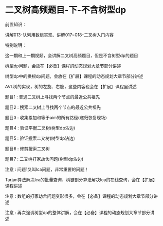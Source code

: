 # 二叉树高频题目-下-不含树型dp

前置知识：

讲解013-队列用数组实现、讲解017~018-二叉树入门内容

特别说明：

这一期和上一期视频，会讲解二叉树高频题目，但是不含树型dp的题目

树型dp问题，会放在【必备】课程的动态规划大章节部分讲述

树型dp中的换根dp问题，会放在【扩展】课程的动态规划大章节部分讲述

AVL树的实现，树的左旋、右旋，这些内容也会在【扩展】课程里讲述

题目1 : 普通二叉树上寻找两个节点的最近公共祖先

题目2 : 搜索二叉树上寻找两个节点的最近公共祖先

题目3 : 收集累加和等于aim的所有路径(递归恢复现场)

题目4 : 验证平衡二叉树(树型dp沾边)

题目5 : 验证搜索二叉树(树型dp沾边)

题目6 : 修剪搜索二叉树

题目7 : 二叉树打家劫舍问题(树型dp沾边)

注意 : 问题1又叫lca问题，非常重要的问题！

Tarjan算法解决lca的批量查询、树链剖分算法解决lca的在线查询，会在【扩展】课程讲述

注意 : 数组的打家劫舍问题变形很多，会在【必备】课程的动态规划大章节部分讲述

注意 : 再次强调树型dp的整体讲解，会在【必备】课程的动态规划大章节部分讲述

